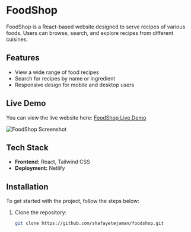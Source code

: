 # FoodShop

FoodShop is a React-based website designed to serve recipes of various foods. Users can browse, search, and explore recipes from different cuisines.

## Features

- View a wide range of food recipes
- Search for recipes by name or ingredient
- Responsive design for mobile and desktop users

## Live Demo

You can view the live website here: [FoodShop Live Demo](https://comforting-stroopwafel-04b7c1.netlify.app/?page=1)


![FoodShop Screenshot](https://github.com/user-attachments/assets/452934b3-7499-4949-87b3-1e11e6e4e38b) <!-- Update with the correct image path -->

## Tech Stack

- **Frontend:** React, Tailwind CSS
- **Deployment:** Netlify

## Installation

To get started with the project, follow the steps below:

1. Clone the repository:

   ```bash
   git clone https://github.com/shafayetejaman/foodshop.git

